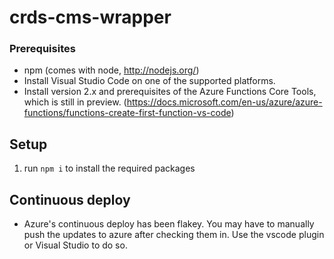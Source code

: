 # crds-cms-wrapper

### Prerequisites
* npm (comes with node, http://nodejs.org/)
* Install Visual Studio Code on one of the supported platforms.
* Install version 2.x and prerequisites of the Azure Functions Core Tools, which is still in preview. (https://docs.microsoft.com/en-us/azure/azure-functions/functions-create-first-function-vs-code)

## Setup
1. run `npm i` to install the required packages


## Continuous deploy
* Azure's continuous deploy has been flakey. You may have to manually push the updates to azure after checking them in. Use the vscode plugin or Visual Studio to do so. 
